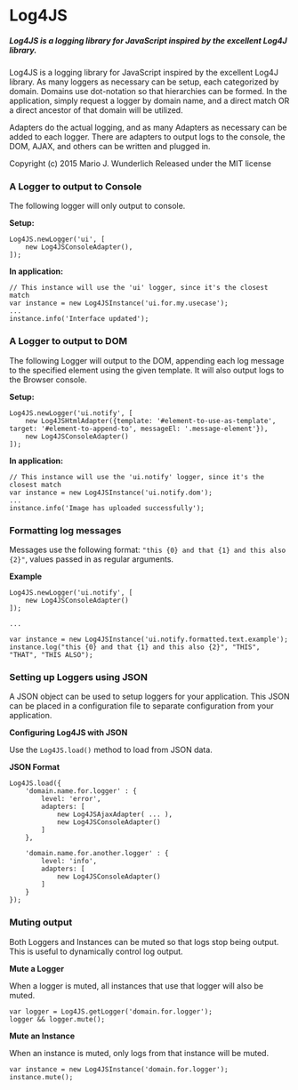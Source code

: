 # Log4JS

##### Log4JS is a logging library for JavaScript inspired by the excellent Log4J library.

Log4JS is a logging library for JavaScript inspired by the excellent Log4J library.
As many loggers as necessary can be setup, each categorized by domain. Domains use dot-notation so
that hierarchies can be formed. In the application, simply request a logger by domain name, and
a direct match OR a direct ancestor of that domain will be utilized.
    
    
Adapters do the actual logging, and as many Adapters as necessary can be added to each
logger. There are adapters to output logs to the console, the DOM, AJAX, and others can be
written and plugged in.
    
    
Copyright (c) 2015 Mario J. Wunderlich
Released under the MIT license

### A Logger to output to Console

The following logger will only output to console.

__Setup:__

````
Log4JS.newLogger('ui', [
    new Log4JSConsoleAdapter(),
]);
````

__In application:__

````
// This instance will use the 'ui' logger, since it's the closest match
var instance = new Log4JSInstance('ui.for.my.usecase');
...
instance.info('Interface updated');
````

### A Logger to output to DOM

The following Logger will output to the DOM, appending each log message to the specified element using the given template.
It will also output logs to the Browser console.

__Setup:__

````
Log4JS.newLogger('ui.notify', [
    new Log4JSHtmlAdapter({template: '#element-to-use-as-template', target: '#element-to-append-to', messageEl: '.message-element'}),
    new Log4JSConsoleAdapter()
]);
````

__In application:__

````
// This instance will use the 'ui.notify' logger, since it's the closest match
var instance = new Log4JSInstance('ui.notify.dom');
...
instance.info('Image has uploaded successfully');
````

### Formatting log messages

Messages use the following format: `"this {0} and that {1} and this also {2}"`, values passed in as regular arguments.

__Example__

````
Log4JS.newLogger('ui.notify', [
    new Log4JSConsoleAdapter()
]);

...

var instance = new Log4JSInstance('ui.notify.formatted.text.example');
instance.log("this {0} and that {1} and this also {2}", "THIS", "THAT", "THIS ALSO");
````

### Setting up Loggers using JSON

A JSON object can be used to setup loggers for your application. This JSON can be placed in a configuration file to separate configuration from your application.

__Configuring Log4JS with JSON__

Use the `Log4JS.load()` method to load from JSON data.

__JSON Format__

````
Log4JS.load({
    'domain.name.for.logger' : {
        level: 'error',
        adapters: [
            new Log4JSAjaxAdapter( ... ),
            new Log4JSConsoleAdapter()
        ]
    },

    'domain.name.for.another.logger' : {
        level: 'info',
        adapters: [
            new Log4JSConsoleAdapter()
        ]
    }
});
````

### Muting output

Both Loggers and Instances can be muted so that logs stop being output. This is useful to dynamically control log output.

__Mute a Logger__

When a logger is muted, all instances that use that logger will also be muted.

````
var logger = Log4JS.getLogger('domain.for.logger');
logger && logger.mute();
````

__Mute an Instance__

When an instance is muted, only logs from that instance will be muted.

````
var instance = new Log4JSInstance('domain.for.logger');
instance.mute();
````

